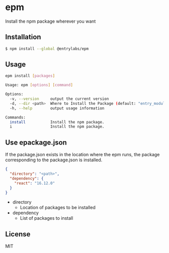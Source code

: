 # epm

Install the npm package wherever you want

## Installation

```sh
$ npm install --global @entrylabs/epm
```

## Usage

```bash
epm install [packages]
```

```bash
Usage: epm [options] [command]

Options:
  -v, --version     output the current version
  -d, --dir <path>  Where to Install the Package (default: "entry_modules")
  -h, --help        output usage information

Commands:
  install           Install the npm package.
  i                 Install the npm package.
```

## Use epackage.json

If the package.json exists in the location where the epm runs, the package corresponding to the package.json is installed.

```json
{
  "directory": "<path>",
  "dependency": {
    "react": "16.12.0"
  }
}
```

- directory
  - Location of packages to be installed
- dependency
  - List of packages to install

## License

MIT
